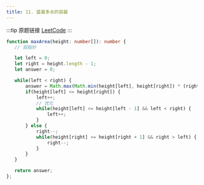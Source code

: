 ```yaml
---
title: 11. 盛最多水的容器
---
```


:::tip 原题链接
[LeetCode](https://leetcode-cn.com/problems/container-with-most-water/)
:::


```typescript
function maxArea(height: number[]): number {
   // 双指针

   let left = 0;
   let right = height.length - 1;
   let answer = 0;

   while(left < right) {
       answer = Math.max(Math.min(height[left], height[right]) * (right - left), answer); 
       if(height[left] <= height[right]) {
           left++;
           // 优化
           while(height[left] <= height[left - 1] && left < right) {
               left++;
           }
       } else {
           right--;
           while(height[right] <= height[right + 1] && right > left) {
               right--;
           } 
       }
   }

   return answer;
};
```
